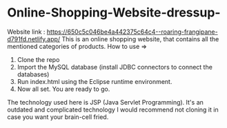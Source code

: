 # Online-Shopping-Website-dressup-
Website link : https://650c5c046be4a442375c64c4--roaring-frangipane-d791fd.netlify.app/
This is an online shopping website, that contains all the mentioned categories of products. 
How to use =>
1. Clone the repo
2. Import the MySQL database (install JDBC connectors to connect the databases)
3. Run index.html using the Eclipse runtime environment.
4. Now all set. You are ready to go.

The technology used here is JSP (Java Servlet Programming).
It's an outdated and complicated technology I would recommend not cloning it in case you want your brain-cell
fried.

